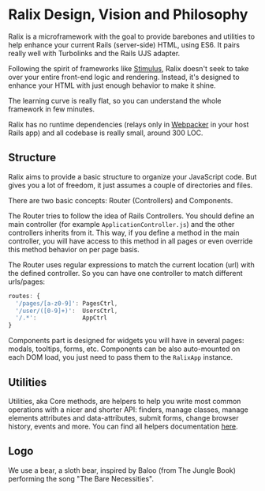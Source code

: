# Ralix Design, Vision and Philosophy

Ralix is a microframework with the goal to provide barebones and utilities to help enhance your current Rails (server-side) HTML, using ES6. It pairs really well with Turbolinks and the Rails UJS adapter.

Following the spirit of frameworks like [Stimulus](https://github.com/stimulusjs/stimulus), Ralix doesn't seek to take over your entire front-end logic and rendering. Instead, it's designed to enhance your HTML with just enough behavior to make it shine.

The learning curve is really flat, so you can understand the whole framework in few minutes.

Ralix has no runtime dependencies (relays only in [Webpacker](https://github.com/rails/webpacker) in your host Rails app) and all codebase is really small, around 300 LOC.

## Structure

Ralix aims to provide a basic structure to organize your JavaScript code. But gives you a lot of freedom, it just assumes a couple of directories and files.

There are two basic concepts: Router (Controllers) and Components.

The Router tries to follow the idea of Rails Controllers. You should define an main controller (for example `ApplicationController.js`) and the other controllers inherits from it. This way, if you define a method in the main controller, you will have access to this method in all pages or even override this method behavior on per page basis.

The Router uses regular expressions to match the current location (url) with the defined controller. So you can have one controller to match different urls/pages:

```js
routes: {
  '/pages/[a-z0-9]': PagesCtrl,
  '/user/([0-9]+)':  UsersCtrl,
  '/.*':             AppCtrl
}
```

Components part is designed for widgets you will have in several pages: modals, tooltips, forms, etc. Components can be also auto-mounted on each DOM load, you just need to pass them to the `RalixApp` instance.

## Utilities

Utilities, aka Core methods, are helpers to help you write most common operations with a nicer and shorter API: finders, manage classes, manage elements attributes and data-attributes, submit forms, change browser history, events and more. You can find all helpers documentation [here](CORE_API.md).

## Logo

We use a bear, a sloth bear, inspired by Baloo (from The Jungle Book) performing the song "The Bare Necessities".
